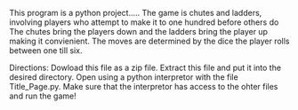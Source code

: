 
This program is a python project.....
The game is chutes and ladders, involving players who attempt to make it to one hundred before others do
The chutes bring the players down and the ladders bring the player up making it convienient.
The moves are determined by the dice the player rolls between one till six.

Directions:
Dowload this file as a zip file.
Extract this file and put it into the desired directory.
Open using a python interpretor with the file Title_Page.py.
Make sure that the interpretor has access to the ohter files and run the game!

